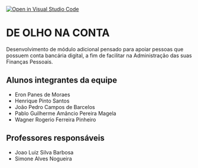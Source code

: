 [![Open in Visual Studio Code](https://classroom.github.com/assets/open-in-vscode-c66648af7eb3fe8bc4f294546bfd86ef473780cde1dea487d3c4ff354943c9ae.svg)](https://classroom.github.com/online_ide?assignment_repo_id=7621937&assignment_repo_type=AssignmentRepo)
# DE OLHO NA CONTA
Desenvolvimento de módulo adicional pensado para apoiar pessoas que possuem conta bancária digital, a fim de facilitar na Administração das suas Finanças Pessoais. 

## Alunos integrantes da equipe

* Eron Panes de Moraes
* Henrique Pinto Santos
* João Pedro Campos de Barcelos
* Pablo Guilherme Amâncio Pereira Magela
* Wagner Rogerio Ferreira Pinheiro

## Professores responsáveis

* Joao Luiz Silva Barbosa
* Simone Alves Nogueira

